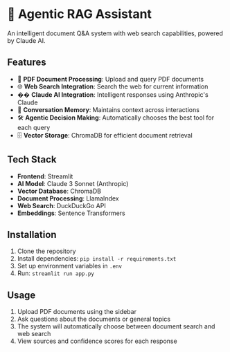 # 🤖 Agentic RAG Assistant

An intelligent document Q&A system with web search capabilities, powered by Claude AI.

## Features

- 📄 **PDF Document Processing**: Upload and query PDF documents
- 🌐 **Web Search Integration**: Search the web for current information
- �� **Claude AI Integration**: Intelligent responses using Anthropic's Claude
- 💬 **Conversation Memory**: Maintains context across interactions
- 🛠️ **Agentic Decision Making**: Automatically chooses the best tool for each query
- 🗄️ **Vector Storage**: ChromaDB for efficient document retrieval

## Tech Stack

- **Frontend**: Streamlit
- **AI Model**: Claude 3 Sonnet (Anthropic)
- **Vector Database**: ChromaDB
- **Document Processing**: LlamaIndex
- **Web Search**: DuckDuckGo API
- **Embeddings**: Sentence Transformers

## Installation

1. Clone the repository
2. Install dependencies: `pip install -r requirements.txt`
3. Set up environment variables in `.env`
4. Run: `streamlit run app.py`

## Usage

1. Upload PDF documents using the sidebar
2. Ask questions about the documents or general topics
3. The system will automatically choose between document search and web search
4. View sources and confidence scores for each response

